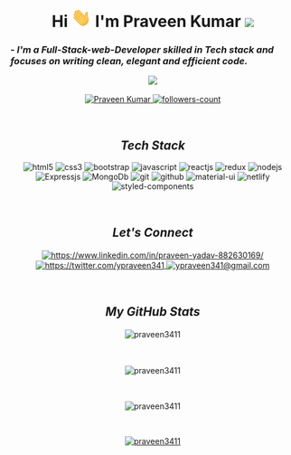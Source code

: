 
<!----------------------------------- Heading Section ------------------------------------>
<h1 align="center">
    Hi
    <img src="https://raw.githubusercontent.com/ABSphreak/ABSphreak/master/gifs/Hi.gif" width="35">
    I'm Praveen Kumar
    <img src="https://camo.githubusercontent.com/d3359cb00ab0b5ed8f2e1fe3fceb4fbaf3b614340f8c0db99c17b9f50b351770/68747470733a2f2f656d6f6a69732e736c61636b6d6f6a69732e636f6d2f656d6f6a69732f696d616765732f313533313834393433302f343234362f626c6f622d73756e676c61737365732e6769663f31353331383439343330" width="35">
</h1>



<!----------------------------------- About Section ------------------------------------>

<h3>
    <i>- I'm a Full-Stack-web-Developer skilled in Tech stack and focuses on writing clean, elegant and efficient code.</i>
</h3>

<!----------------------------------- Profile View Section ------------------------------------>

<p align="center">
<a align="center" href="https://github.com/DenverCoder1/readme-typing-svg"><img src="https://readme-typing-svg.herokuapp.com?&font=IBM+Plex+Sans&color=white&size=25&lines=Welcome+to+my+GitHub+Profile!;I'm+a+Full-Stack+Web+Developer." /></a>
</p>

<p align="center">
    <a href="https://github.com/praveen3411">
        <img src="https://komarev.com/ghpvc/?username=praveen3411&label=Profile%20views&color=0e75b6&style=flat" alt="Praveen Kumar" />
    </a>
     <a href="https://github.com/praveen3411?tab=followers">
        <img src="https://img.shields.io/github/followers/praveen3411?label=Followers&style=social" alt="followers-count">
    </a>
</p>
<br>
<!----------------------------------- Tech Stack Section ------------------------------------>

<h2 align="center"><i>Tech Stack</i></h2>
<p align="center">
    <img src="https://img.shields.io/badge/HTML5-E34F26?style=for-the-badge&logo=html5&logoColor=white" alt="html5" />
    <img src="https://img.shields.io/badge/CSS3-1572B6?style=for-the-badge&logo=css3&logoColor=white" alt="css3" />
    <img src="https://img.shields.io/badge/Bootstrap-563D7C?style=for-the-badge&logo=bootstrap&logoColor=white" alt="bootstrap" />
    <img src="https://img.shields.io/badge/JavaScript-323330?style=for-the-badge&logo=javascript&logoColor=F7DF1E" alt="javascript" />
    <img src="https://img.shields.io/badge/React-20232A?style=for-the-badge&logo=react&logoColor=61DAFB" alt="reactjs" />
    <img src="https://img.shields.io/badge/Redux-593D88?style=for-the-badge&logo=redux&logoColor=white" alt="redux" />
    <img src="https://img.shields.io/badge/Node%20Js-green?style=for-the-badge&logo=node.js&logoColor=white" alt="nodejs" />
    <img src="https://img.shields.io/badge/Express%20Js-667881?style=for-the-badge&logo=express&logoColor=green" alt="Expressjs" />
    <img src="https://img.shields.io/badge/Mongodb%20-darkgreen?style=for-the-badge&logo=mongodb&logoColor=green" alt="MongoDb" />
    <img src="https://img.shields.io/badge/Git-f44d27?style=for-the-badge&logo=git&logoColor=white" alt="git" />
    <img src="https://img.shields.io/badge/GitHub-100000?style=for-the-badge&logo=github&logoColor=white" alt="github" />
    <img src="https://img.shields.io/badge/Material%20UI-007FFF?style=for-the-badge&logo=mui&logoColor=white" alt="material-ui" />
    <img src="https://img.shields.io/badge/Netlify-00C7B7?style=for-the-badge&logo=netlify&logoColor=white" alt="netlify" />
    <img src="https://img.shields.io/badge/styled--components-DB7093?style=for-the-badge&logo=styled-components&logoColor=white" alt="styled-components" />
</p>
<br>
<!----------------------------------- Social Media Links Section ------------------------------------>
<h2 align="center"><i>Let's Connect</i></h2>
<p align="center">
    <a href="https://www.linkedin.com/in/praveen-yadav-882630169/">
        <img align="center" src="https://img.shields.io/badge/LinkedIn-0077B5?style=for-the-badge&logo=linkedin&logoColor=white" alt="https://www.linkedin.com/in/praveen-yadav-882630169/" />
    </a>
    <a href="https://twitter.com/ypraveen341">
        <img align="center" src="https://img.shields.io/badge/Twitter-1DA1F2?style=for-the-badge&logo=twitter&logoColor=white" alt="https://twitter.com/ypraveen341" />
    </a>
    <a title="ypraveen341@gmail.com" href="mailto:ypraveen341@gmail.com">
        <img align="center" src="https://img.shields.io/badge/Gmail-D14836?style=for-the-badge&logo=gmail&logoColor=white" alt="ypraveen341@gmail.com"/>
    </a>
</p>
<br>
<!----------------------------------- GitHub Stats Section ------------------------------------>
<h2 align="center"><i>My GitHub Stats</i></h2>
<p align="center"></p>
<p align="center"><img align="center" src="https://github-readme-streak-stats.herokuapp.com/?user=praveen3411&&theme=highcontrast" alt="praveen3411"/></p>
<p align="center">
</p>
<br>
<!----------------------------------- Tech Languages ------------------------------------>
<p align="center"><img align="center" src="https://github-readme-stats.vercel.app/api/top-langs?username=praveen3411&show_icons=true&locale=en&layout=compact&&theme=highcontrast" alt="praveen3411" /></p>
<p align="center">
</p>
<br>
<!----------------------------------- Git Status ------------------------------------>
<p align="center"><img align="center" src="https://github-readme-stats.vercel.app/api?username=praveen3411&show_icons=true&locale=en&&theme=highcontrast" alt="praveen3411" /></p>
<br>
<p align="center"><a href="https://github-profile-trophy.vercel.app/?username=praveen3411&theme=algolia"><img src="https://github-profile-trophy.vercel.app/?username=praveen3411&theme=algolia" alt="praveen3411" /></a></p>
<br>






